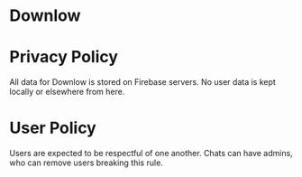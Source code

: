 # Downlow

# Privacy Policy
All data for Downlow is stored on Firebase servers. No user data is kept locally or elsewhere from here. 

# User Policy
Users are expected to be respectful of one another.
Chats can have admins, who can remove users breaking this rule.


